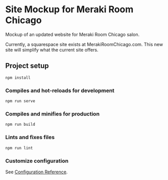 # Site Mockup for Meraki Room Chicago

Mockup of an updated website for Meraki Room Chicago salon. 

Currently, a squarespace site exists at MerakiRoomChicago.com. This new site will simplify what the current site offers. 

## Project setup
```
npm install
```

### Compiles and hot-reloads for development
```
npm run serve
```

### Compiles and minifies for production
```
npm run build
```

### Lints and fixes files
```
npm run lint
```

### Customize configuration
See [Configuration Reference](https://cli.vuejs.org/config/).
